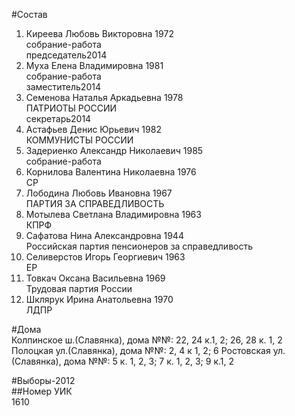 #Состав  
1. Киреева Любовь Викторовна 1972  
    собрание-работа  
    председатель2014  
2. Муха Елена Владимировна 1981  
    собрание-работа  
    заместитель2014  
3. Семенова Наталья Аркадьевна 1978  
    ПАТРИОТЫ РОССИИ  
    секретарь2014  
4. Астафьев Денис Юрьевич 1982  
    КОММУНИСТЫ РОССИИ  
5. Задериенко Александр Николаевич 1985  
    собрание-работа  
6. Корнилова Валентина Николаевна 1976  
    СР  
7. Лободина Любовь Ивановна 1967  
    ПАРТИЯ ЗА СПРАВЕДЛИВОСТЬ  
8. Мотылева Светлана Владимировна 1963  
    КПРФ  
9. Сафатова Нина Александровна 1944  
    Российская партия пенсионеров за справедливость  
10. Селиверстов Игорь Георгиевич 1963  
    ЕР  
11. Товкач Оксана Васильевна 1969  
    Трудовая партия России  
12. Шклярук Ирина Анатольевна 1970  
    ЛДПР  

#Дома  
Колпинское ш.(Славянка), дома №№: 22, 24 к.1, 2; 26, 28 к. 1, 2 Полоцкая ул.(Славянка), дома №№: 2, 4 к 1, 2; 6 Ростовская ул.(Славянка), дома №№: 5 к. 1, 2, 3; 7 к. 1, 2, 3; 9 к.1, 2  
  
#Выборы-2012  
##Номер УИК  
1610  
